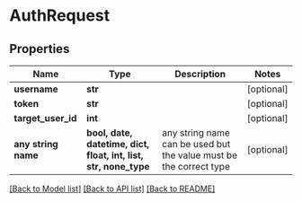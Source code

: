 # AuthRequest


## Properties
Name | Type | Description | Notes
------------ | ------------- | ------------- | -------------
**username** | **str** |  | [optional] 
**token** | **str** |  | [optional] 
**target_user_id** | **int** |  | [optional] 
**any string name** | **bool, date, datetime, dict, float, int, list, str, none_type** | any string name can be used but the value must be the correct type | [optional]

[[Back to Model list]](../README.md#documentation-for-models) [[Back to API list]](../README.md#documentation-for-api-endpoints) [[Back to README]](../README.md)


